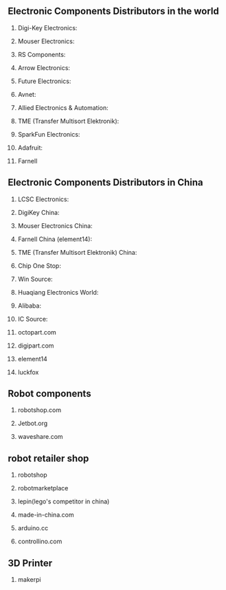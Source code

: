 ## Electronic Components Distributors in the world

1. Digi-Key Electronics:

2. Mouser Electronics:

3. RS Components:

4. Arrow Electronics:

5. Future Electronics:

6. Avnet:

7. Allied Electronics & Automation:

8. TME (Transfer Multisort Elektronik):

9. SparkFun Electronics:

10. Adafruit:

11. Farnell

## Electronic Components Distributors in China

1. LCSC Electronics:

2. DigiKey China:

3. Mouser Electronics China:

4. Farnell China (element14):

5. TME (Transfer Multisort Elektronik) China:

6. Chip One Stop:

7. Win Source:

8. Huaqiang Electronics World:

9. Alibaba:

10. IC Source:

11. octopart.com

12. digipart.com

13. element14

14. luckfox

## Robot components

1. robotshop.com

2. Jetbot.org

3. waveshare.com

## robot retailer shop

1. robotshop

2. robotmarketplace

3. lepin(lego's competitor in china)

4. made-in-china.com

5. arduino.cc

6. controllino.com

## 3D Printer

1. makerpi
